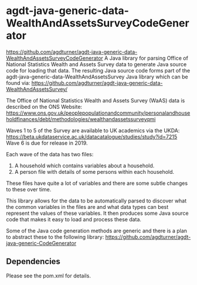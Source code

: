 # agdt-java-generic-data-WealthAndAssetsSurveyCodeGenerator
https://github.com/agdturner/agdt-java-generic-data-WealthAndAssetsSurveyCodeGenerator
A Java library for parsing Office of National Statistics Wealth and Assets Survey data to generate Java source code for loading that data.
The resulting Java source code forms part of the agdt-java-generic-data-WealthAndAssetsSurvey Java library which can be found via:
https://github.com/agdturner/agdt-java-generic-data-WealthAndAssetsSurvey/

The Office of National Statistics Wealth and Assets Survey (WaAS) data is described on the ONS Website:
https://www.ons.gov.uk/peoplepopulationandcommunity/personalandhouseholdfinances/debt/methodologies/wealthandassetssurveyqmi

Waves 1 to 5 of the Survey are available to UK academics via the UKDA:
https://beta.ukdataservice.ac.uk/datacatalogue/studies/study?id=7215
Wave 6 is due for release in 2019.

Each wave of the data has two files:
1. A household which contains variables about a household.
2. A person file with details of some persons within each household.

These files have quite a lot of variables and there are some subtle changes to these over time.

This library allows for the data to be automatically parsed to discover what the common variables in the files are and what data types can best represent the values of these variables. It then produces some Java source code that makes it easy to load and process these data.

Some of the Java code generation methods are generic and there is a plan to abstract these to the following library:
https://github.com/agdturner/agdt-java-generic-CodeGenerator

## Dependencies
Please see the pom.xml for details.
